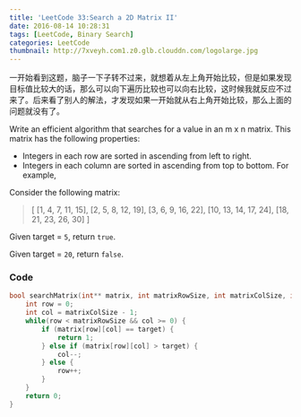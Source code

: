 ```yaml
---
title: 'LeetCode 33:Search a 2D Matrix II'
date: 2016-08-14 10:28:31
tags: [LeetCode, Binary Search]
categories: LeetCode
thumbnail: http://7xveyh.com1.z0.glb.clouddn.com/logolarge.jpg
---
```

一开始看到这题，脑子一下子转不过来，就想着从左上角开始比较，但是如果发现目标值比较大的话，那么可以向下遍历比较也可以向右比较，这时候我就反应不过来了。后来看了别人的解法，才发现如果一开始就从右上角开始比较，那么上面的问题就没有了。 <!--more-->

Write an efficient algorithm that searches for a value in an m x n matrix. This matrix has the following properties:

- Integers in each row are sorted in ascending from left to right.
- Integers in each column are sorted in ascending from top to bottom.
For example,

Consider the following matrix:

>[
  [1,   4,  7, 11, 15],
  [2,   5,  8, 12, 19],
  [3,   6,  9, 16, 22],
  [10, 13, 14, 17, 24],
  [18, 21, 23, 26, 30]
]

Given target = `5`, return `true`.

Given target = `20`, return `false`.
### Code
```c
bool searchMatrix(int** matrix, int matrixRowSize, int matrixColSize, int target) {
    int row = 0;
    int col = matrixColSize - 1;
    while(row < matrixRowSize && col >= 0) {
        if (matrix[row][col] == target) {
            return 1;
        } else if (matrix[row][col] > target) {
            col--;
        } else {
            row++;
        }
    }
    return 0;
}
```